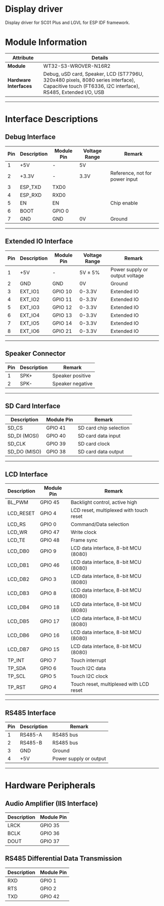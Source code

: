 # Display driver

Display driver for SC01 Plus and LGVL for ESP IDF framework. 



# Module Information

| **Attribute**         | **Details**                                                                 |
|------------------------|-----------------------------------------------------------------------------|
| **Module**            | WT32-S3-WROVER-N16R2                                                       |
| **Hardware Interfaces** | Debug, uSD card, Speaker, LCD (ST7796U, 320x480 pixels, 8080 series interface), Capacitive touch (FT6336, I2C interface), RS485, Extended I/O, USB |

---

# Interface Descriptions

## Debug Interface
| **Pin** | **Description** | **Module Pin** | **Voltage Range** | **Remark**                          |
|---------|------------------|----------------|-------------------|--------------------------------------|
| 1       | +5V             | -              | 5V                |                                      |
| 2       | +3.3V           | -              | 3.3V              | Reference, not for power input       |
| 3       | ESP_TXD         | TXD0           |                   |                                      |
| 4       | ESP_RXD         | RXD0           |                   |                                      |
| 5       | EN              | EN             |                   | Chip enable                         |
| 6       | BOOT            | GPIO 0         |                   |                                      |
| 7       | GND             | GND            | 0V                | Ground                               |

---

## Extended IO Interface
| **Pin** | **Description** | **Module Pin** | **Voltage Range** | **Remark**                          |
|---------|------------------|----------------|-------------------|--------------------------------------|
| 1       | +5V             | -              | 5V ± 5%           | Power supply or output voltage       |
| 2       | GND             | GND            | 0V                | Ground                               |
| 3       | EXT_IO1         | GPIO 10        | 0-3.3V            | Extended IO                          |
| 4       | EXT_IO2         | GPIO 11        | 0-3.3V            | Extended IO                          |
| 5       | EXT_IO3         | GPIO 12        | 0-3.3V            | Extended IO                          |
| 6       | EXT_IO4         | GPIO 13        | 0-3.3V            | Extended IO                          |
| 7       | EXT_IO5         | GPIO 14        | 0-3.3V            | Extended IO                          |
| 8       | EXT_IO6         | GPIO 21        | 0-3.3V            | Extended IO                          |

---

## Speaker Connector
| **Pin** | **Description** | **Remark**           |
|---------|------------------|----------------------|
| 1       | SPK+            | Speaker positive     |
| 2       | SPK-            | Speaker negative     |

---

## SD Card Interface
| **Description**  | **Module Pin** | **Remark**                 |
|-------------------|----------------|----------------------------|
| SD_CS            | GPIO 41       | SD card chip selection     |
| SD_DI (MOSI)     | GPIO 40       | SD card data input         |
| SD_CLK           | GPIO 39       | SD card clock              |
| SD_DO (MISO)     | GPIO 38       | SD card data output        |

---

## LCD Interface
| **Description**  | **Module Pin** | **Remark**                                  |
|-------------------|----------------|---------------------------------------------|
| BL_PWM           | GPIO 45       | Backlight control, active high              |
| LCD_RESET        | GPIO 4        | LCD reset, multiplexed with touch reset     |
| LCD_RS           | GPIO 0        | Command/Data selection                      |
| LCD_WR           | GPIO 47       | Write clock                                 |
| LCD_TE           | GPIO 48       | Frame sync                                  |
| LCD_DB0          | GPIO 9        | LCD data interface, 8-bit MCU (8080)        |
| LCD_DB1          | GPIO 46       | LCD data interface, 8-bit MCU (8080)        |
| LCD_DB2          | GPIO 3        | LCD data interface, 8-bit MCU (8080)        |
| LCD_DB3          | GPIO 8        | LCD data interface, 8-bit MCU (8080)        |
| LCD_DB4          | GPIO 18       | LCD data interface, 8-bit MCU (8080)        |
| LCD_DB5          | GPIO 17       | LCD data interface, 8-bit MCU (8080)        |
| LCD_DB6          | GPIO 16       | LCD data interface, 8-bit MCU (8080)        |
| LCD_DB7          | GPIO 15       | LCD data interface, 8-bit MCU (8080)        |
| TP_INT           | GPIO 7        | Touch interrupt                             |
| TP_SDA           | GPIO 6        | Touch I2C data                              |
| TP_SCL           | GPIO 5        | Touch I2C clock                             |
| TP_RST           | GPIO 4        | Touch reset, multiplexed with LCD reset     |

---

## RS485 Interface
| **Pin** | **Description** | **Remark**                   |
|---------|------------------|------------------------------|
| 1       | RS485-A          | RS485 bus                   |
| 2       | RS485-B          | RS485 bus                   |
| 3       | GND              | Ground                      |
| 4       | +5V              | Power supply or output      |

---

# Hardware Peripherals

## Audio Amplifier (IIS Interface)
| **Description** | **Module Pin** |
|------------------|----------------|
| LRCK            | GPIO 35       |
| BCLK            | GPIO 36       |
| DOUT            | GPIO 37       |

## RS485 Differential Data Transmission
| **Description** | **Module Pin** |
|------------------|----------------|
| RXD             | GPIO 1        |
| RTS             | GPIO 2        |
| TXD             | GPIO 42       |
